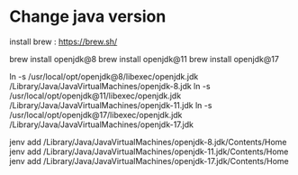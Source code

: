# Change java version
install brew :
https://brew.sh/

brew install openjdk@8
brew install openjdk@11
brew install openjdk@17

ln -s /usr/local/opt/openjdk@8/libexec/openjdk.jdk /Library/Java/JavaVirtualMachines/openjdk-8.jdk
ln -s /usr/local/opt/openjdk@11/libexec/openjdk.jdk /Library/Java/JavaVirtualMachines/openjdk-11.jdk
ln -s /usr/local/opt/openjdk@17/libexec/openjdk.jdk /Library/Java/JavaVirtualMachines/openjdk-17.jdk

jenv add /Library/Java/JavaVirtualMachines/openjdk-8.jdk/Contents/Home
jenv add /Library/Java/JavaVirtualMachines/openjdk-11.jdk/Contents/Home
jenv add /Library/Java/JavaVirtualMachines/openjdk-17.jdk/Contents/Home
